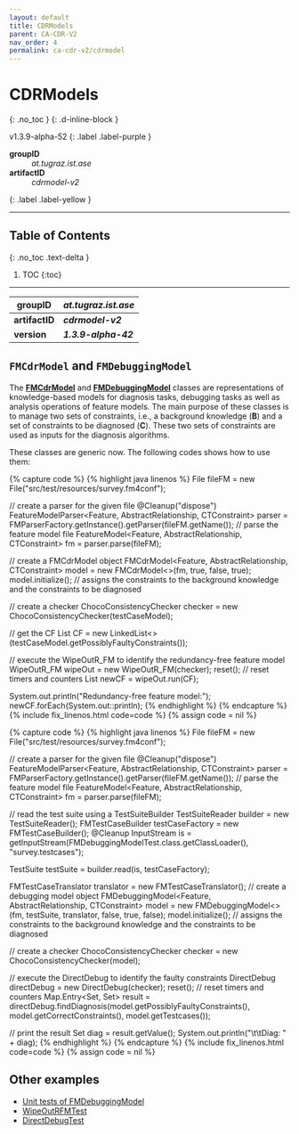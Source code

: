 ```yaml
---
layout: default
title: CDRModels
parent: CA-CDR-V2
nav_order: 4
permalink: ca-cdr-v2/cdrmodel
---
```


# CDRModels
{: .no_toc }
{: .d-inline-block }

<span style = "text-transform: lowercase">v1.3.9-alpha-52</span>
{: .label .label-purple }

<dl style="width:400px;">
    <dt><strong>groupID</strong></dt>
    <dd style = "text-transform: lowercase"><em>at.tugraz.ist.ase</em></dd>
    <dt><strong>artifactID</strong></dt>
    <dd style = "text-transform: lowercase"><em>cdrmodel-v2</em></dd>
    </dl>{: .label .label-yellow }

---

## Table of Contents
{: .no_toc .text-delta }

1. TOC
{:toc}

---

| **groupID**    | **_at.tugraz.ist.ase_** |
|----------------|-------------------------|
| **artifactID** | **_cdrmodel-v2_**       |
| **version**    | **_1.3.9-alpha-42_**    |

## `FMCdrModel` and `FMDebuggingModel`

The [**FMCdrModel**](https://github.com/manleviet/CA-CDR-V2/blob/21-uses-generics-for-feature-model/cdrmodel-package/src/main/java/at/tugraz/ist/ase/cdrmodel/fm/FMCdrModel.java)
and [**FMDebuggingModel**](https://github.com/manleviet/CA-CDR-V2/blob/21-uses-generics-for-feature-model/cdrmodel-package/src/main/java/at/tugraz/ist/ase/cdrmodel/fm/FMDebuggingModel.java)
classes are representations of knowledge-based models for diagnosis tasks, debugging tasks as well as
analysis operations of feature models.
The main purpose of these classes is to manage two sets of constraints, i.e., a background knowledge (**B**)
and a set of constraints to be diagnosed (**C**).
These two sets of constraints are used as inputs for the diagnosis algorithms.

These classes are generic now.
The following codes shows how to use them:

{% capture code %}
{% highlight java linenos %}
File fileFM = new File("src/test/resources/survey.fm4conf");

// create a parser for the given file
@Cleanup("dispose")
FeatureModelParser<Feature, AbstractRelationship<Feature>, CTConstraint> parser = FMParserFactory.getInstance().getParser(fileFM.getName());
// parse the feature model file
FeatureModel<Feature, AbstractRelationship<Feature>, CTConstraint> fm = parser.parse(fileFM);

// create a FMCdrModel object
FMCdrModel<Feature, AbstractRelationship<Feature>, CTConstraint> model = new FMCdrModel<>(fm, true, false, true);
    model.initialize(); // assigns the constraints to the background knowledge and the constraints to be diagnosed

// create a checker
ChocoConsistencyChecker checker = new ChocoConsistencyChecker(testCaseModel);

// get the CF
List<Constraint> CF = new LinkedList<>(testCaseModel.getPossiblyFaultyConstraints());

// execute the WipeOutR_FM to identify the redundancy-free feature model
WipeOutR_FM wipeOut = new WipeOutR_FM(checker);
reset(); // reset timers and counters
List<Constraint> newCF = wipeOut.run(CF);

System.out.println("Redundancy-free feature model:");
newCF.forEach(System.out::println);
{% endhighlight %}
{% endcapture %}
{% include fix_linenos.html code=code %}
{% assign code = nil %}

{% capture code %}
{% highlight java linenos %}
File fileFM = new File("src/test/resources/survey.fm4conf");

// create a parser for the given file
@Cleanup("dispose")
FeatureModelParser<Feature, AbstractRelationship<Feature>, CTConstraint> parser = FMParserFactory.getInstance().getParser(fileFM.getName());
// parse the feature model file
FeatureModel<Feature, AbstractRelationship<Feature>, CTConstraint> fm = parser.parse(fileFM);

// read the test suite using a TestSuiteBuilder
TestSuiteReader builder = new TestSuiteReader();
FMTestCaseBuilder testCaseFactory = new FMTestCaseBuilder();
@Cleanup InputStream is = getInputStream(FMDebuggingModelTest.class.getClassLoader(), "survey.testcases");

TestSuite testSuite = builder.read(is, testCaseFactory);

FMTestCaseTranslator translator = new FMTestCaseTranslator();
// create a debugging model object
FMDebuggingModel<Feature, AbstractRelationship<Feature>, CTConstraint> model = new FMDebuggingModel<>(fm, testSuite, translator, false, true, false);
    model.initialize(); // assigns the constraints to the background knowledge and the constraints to be diagnosed

// create a checker
ChocoConsistencyChecker checker = new ChocoConsistencyChecker(model);

// execute the DirectDebug to identify the faulty constraints
DirectDebug directDebug = new DirectDebug(checker);
reset(); // reset timers and counters
Map.Entry<Set<ITestCase>, Set<Constraint>> result = directDebug.findDiagnosis(model.getPossiblyFaultyConstraints(),
    model.getCorrectConstraints(),
    model.getTestcases());

// print the result
Set<Constraint> diag = result.getValue();
    System.out.println("\t\tDiag: " + diag);
{% endhighlight %}
{% endcapture %}
{% include fix_linenos.html code=code %}
{% assign code = nil %}

## Other examples

- [Unit tests of FMDebuggingModel](https://github.com/manleviet/CA-CDR-V2/tree/21-uses-generics-for-feature-model/cdrmodel-package/src/test/java/at/tugraz/ist/ase/cdrmodel/fm)
- [WipeOutRFMTest](https://github.com/manleviet/CA-CDR-V2/blob/21-uses-generics-for-feature-model/ca-cdr-package/src/test/java/at/tugraz/ist/ase/cacdr/algorithms/WipeOutRFMTest.java)
- [DirectDebugTest](https://github.com/manleviet/CA-CDR-V2/blob/21-uses-generics-for-feature-model/ca-cdr-package/src/test/java/at/tugraz/ist/ase/cacdr/algorithms/DirectDebugTest.java)

[//]: # (Test cases and test suite)

[//]: # (In the context of the WipeOutR project, each test case is a conjunction of assignments, e.g., A=a1 & B=b3 & C=c2 &..., where ‘A=a1’ is an assignment, ‘&’ represents an AND operator.)

[//]: # (To feature models, test cases are simpler, e.g., A & ~B & C, where ‘A’ represents ‘A=true’ and ‘~B’ represents ‘B=false.’)

[//]: # (A test suite is a set of test cases.)

[//]: # (test-package & eval-package)

[//]: # (Link: https://github.com/manleviet/CA-CDR-V2/tree/main/test-package)

[//]: # (https://github.com/manleviet/CA-CDR-V2/tree/main/eval-package)

[//]: # (These packages provide two functionalities:)

[//]: # (1.	Test case and test suite management – provides the following classes:)

[//]: # (      a.	Assignment – manages an assignment, e.g., F1 = true or Modell = limousine.)

[//]: # (      b.	ITestCase – an interface that defines which functionalities every type of test case needs to support.)

[//]: # (      In another project, I have a new type of test case called AggregatedTestCase.)

[//]: # (      c.	TestCase – a test case that manages a list of assignments, a corresponding list of Choco constraints, and maybe a corresponding list of negative Choco constraints.)

[//]: # (      d.	TestSuite – manages a list of ITestCase.)

[//]: # (      e.	TestSuiteBuilder – provides a function &#40;buildTestSuite&#41; that reads a test suite from a test suite file. A test suite file will contain a total number of test cases in the first line and each test case written in other lines.)

[//]: # (      If you need to support other structures of test suite files, you need to implement the interface ITestSuiteBuildable.)

[//]: # (      f.	FMTestCaseBuilder – provides the capability of translating a feature model test case into a TestCase object.)

[//]: # (      To support other test case types &#40;such as Renault test case - Var1 = S64 & Var3 = M9&#41;, you need to implement the interface ITestCaseBuildable.)

[//]: # (2.	PerformanceEvaluator – an evaluator which measures algorithm runtimes or counts something.)

[//]: # (      Example – how to use TestCase and TestSuite classes:)

[//]: # (-	Unit tests)

[//]: # (-	WipeOutR_T_Model1)

[//]: # (-	WipeOutR_T_Model2)

[//]: # (-	RuntimeForTestcasesV2)

[//]: # (-	WipeOutTEvaluationV2)

[//]: # (     Example – how to use PerformanceEvaluator as well as Counter and Timer:)

[//]: # (-	Unit test)

[//]: # (-	RuntimeForTestcasesV2)

[//]: # (-	WipeOutTEvaluationV2)

[//]: # ()
[//]: # (CDR Models)

[//]: # (The input of consistency-based algorithms, such as WipeOutR_T or WipeOutR_FM, is a set of constraints or test cases. Therefore, CDRModels are created to manage/prepare the constraints/test cases before passing them to the algorithms.)

[//]: # (CDRModel package)

[//]: # (Link https://github.com/manleviet/CA-CDR-V2/tree/main/cdrmodel-package)

[//]: # (The abstract class CDRModel manages:)

[//]: # (-	a set of constraints which we assume to be always correct &#40;a background knowledge&#41; – correctConstraints.)

[//]: # (-	a set of constraints that could be faulty – possiblyFaultyConstraints.)

[//]: # (     We denote correctConstraints as B and possiblyFaultyConstraints as C in some consistency-based algorithms.)

[//]: # (     New CDRModel inheritance needs to override the initialize function, where we add constraints from the KB class to sets of constraints, i.e., add correct constraints to correctConstraints and possible faulty constraints to possiblyFaultyConstraints.)

[//]: # (     You can directly pass constraints from the KB class to consistency-based algorithms. However, in this case, it’s challenging to manage your code. With CDRModels, you know where you need to take care of constraints that will be passed to algorithms.)

[//]: # (     For the WipeOutR project, a new CDRModel class needs to implement the interface IDebuggingModel, which requires the new class to provide a set of test cases. In this context, the initialize function needs an additional step to translate test cases into Choco constraints.)

[//]: # (     The TestCaseBuilders can only read and create TestCase objects. It couldn’t translate these test cases into Choco constraints since it doesn’t know the Choco Model, in which these test cases will be checked. On the contrary, CDR models hold a Choco Model taken from a KB object. So, the responsibility of translating test cases into Choco constraints belongs to CDR models and should be implemented inside the initialize function.)

[//]: # (     Example – how to create a new CDRModel that implements the interface IDebuggingModel:)

[//]: # (-	WipeOutR_T_Model1)

[//]: # (-	WipeOutR_T_Model2)

[//]: # (-	WipeOutRTModel.java)

[//]: # (-	WipeOutRFMModel.java)

[//]: # (     Example – how to use the above models:)

[//]: # (-	RuntimeForTestcasesV2)

[//]: # (-	WipeOutTEvaluationV2)

[//]: # (-	SolverRuntimeEvaluation)

[//]: # (-	WipeOutFMEvaluationV2)
